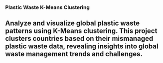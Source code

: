 ### Plastic Waste K-Means Clustering
Analyze and visualize global plastic waste patterns using K-Means clustering. This project clusters countries based on their mismanaged plastic waste data, revealing insights into global waste management trends and challenges.
---
